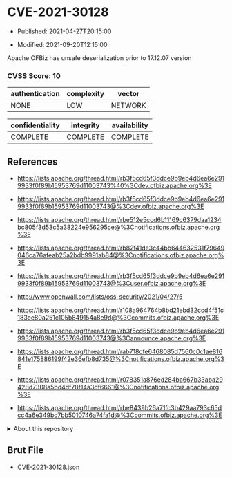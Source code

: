 # CVE-2021-30128

- Published: 2021-04-27T20:15:00

- Modified: 2021-09-20T12:15:00

Apache OFBiz has unsafe deserialization prior to 17.12.07 version

### CVSS Score: **10**

| authentication | complexity | vector |
| --- | --- | --- |
| NONE | LOW | NETWORK |

| confidentiality | integrity | availability |
| --- | --- | --- |
| COMPLETE | COMPLETE | COMPLETE |

## References

* https://lists.apache.org/thread.html/rb3f5cd65f3ddce9b9eb4d6ea6e2919933f0f89b15953769d11003743%40%3Cdev.ofbiz.apache.org%3E

* https://lists.apache.org/thread.html/rb3f5cd65f3ddce9b9eb4d6ea6e2919933f0f89b15953769d11003743@%3Cdev.ofbiz.apache.org%3E

* https://lists.apache.org/thread.html/rbe512e5ccd6b11169c6379daa1234bc805f3d53c5a38224e956295ce@%3Cnotifications.ofbiz.apache.org%3E

* https://lists.apache.org/thread.html/rb82f41de3c44bb644632531f79649046ca76afeab25a2bdb9991ab84@%3Cnotifications.ofbiz.apache.org%3E

* https://lists.apache.org/thread.html/rb3f5cd65f3ddce9b9eb4d6ea6e2919933f0f89b15953769d11003743@%3Cuser.ofbiz.apache.org%3E

* http://www.openwall.com/lists/oss-security/2021/04/27/5

* https://lists.apache.org/thread.html/r108a964764b8bd21ebd32ccd4f51c183ee80a251c105b849154a8e9d@%3Ccommits.ofbiz.apache.org%3E

* https://lists.apache.org/thread.html/rb3f5cd65f3ddce9b9eb4d6ea6e2919933f0f89b15953769d11003743@%3Cannounce.apache.org%3E

* https://lists.apache.org/thread.html/rab718cfe6468085d7560c0c1ae816841e175886199f42e36efb8d735@%3Cnotifications.ofbiz.apache.org%3E

* https://lists.apache.org/thread.html/r078351a876ed284ba667b33aba29428d7308a5bd4df78f14a3df6661@%3Cnotifications.ofbiz.apache.org%3E

* https://lists.apache.org/thread.html/rbe8439b26a71fc3b429aa793c65dcc4a6e349bc7bb5010746a74fa1d@%3Ccommits.ofbiz.apache.org%3E

<details>
<summary>About this repository</summary> 

  This repository is part of the project [Live Hack CVE](https://github.com/Live-Hack-CVE). Main website can be found [www.live-hack.org](https://www.live-hack.org) 
  
  Made by [Sn0wAlice](https://github.com/Sn0wAlice) for the people that care about security and need to have a feed of the latest CVEs. Hope you enjoy it, don't forget to star the repo and follow me on [Twitter](https://twitter.com/Sn0wAlice) and [Github](https://github.com/Sn0wAlice). And that is my [personnal website](https://www.alice-snow.me/)

  - [Home Page](https://github.com/Live-Hack-CVE)
  - [Framework](https://github.com/Live-Hack-CVE/cve-framework)
  - [CVE database](https://github.com/Live-Hack-CVE/full_database)
  - [Changelog](https://github.com/Live-Hack-CVE/Changelog)
</details>

## Brut File

* [CVE-2021-30128.json](https://raw.githubusercontent.com/Live-Hack-CVE/full_database/main/cves/2021/CVE-2021-30128.json)


